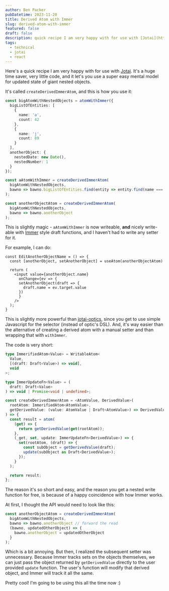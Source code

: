 ```yaml
---
author: Ben Packer
pubDatetime: 2023-11-20
title: Derived Atom with Immer
slug: derived-atom-with-immer
featured: false
draft: false
description: quick recipe I am very happy with for use with [Jotai](https://jotai.org/)
tags:
  - technical
  - jotai
  - react
---
```

Here's a quick recipe I am very happy with for use with [Jotai](https://jotai.org/). It's a huge time saver, very little code, and it let's you use a super easy mental model for updated state of giant nested objects.

It's called `createDerivedImmerAtom`, and this is how you use it:
```typescript
const bigAtomWithNestedObjects = atomWithImmer({
  bigListOfEntities: [
    {
      name: 'a',
      count: 42
    },
    {
      name: 'j',
      count: 89
    }
  ],
  anotherObject: {
    nestedDate: new Date(),
    nestedNumber: 1
  }
});

const aAtomWithImmer = createDerivedImmerAtom(
  bigAtomWithNestedObjects,
  bawno => bawno.bigListOfEntities.find(entity => entity.find(name === 'a'))
);

const anotherObjectAtom = createDerivedImmerAtom(
  bigAtomWithNestedObjects,
  bawno => bawno.anotherObject
);
```

This is slightly magic - `aAtomWithImmer` is now writeable, **and** nicely write-able with [Immer](https://immerjs.github.io/immer/) style draft functions, and I haven't had to write any setter for it.

For example, I can do:
```tsx
const EditAnotherObjectName = () => {
  const [anotherObject, setAnotherObject] = useAtom(anotherObjectAtom)

  return (
    <input value={anotherObject.name}
      onChange={ev => {
      setAnotherObject(draft => {
        draft.name = ev.target.value
      })
      }
    />
  );
}
```

This is slightly more powerful than [jotai-optics](https://jotai.org/docs/extensions/optics), since you get to use simple Javascript for the selector (instead of optic's DSL). And, it's way easier than the alternative of creating a derived atom with a manual setter and than wrapping that with `withImmer`.

The code is very short:
```typescript
type ImmerifiedAtom<Value> = WritableAtom<
  Value,
  [(draft: Draft<Value>) => void],
  void
>;

type ImmerUpdateFn<Value> = (
  draft: Draft<Value>
) => void | Promise<void | undefined>;

const createDerivedImmerAtom = <AtomValue, DerivedValue>(
  rootAtom: ImmerifiedAtom<AtomValue>,
  getDerivedValue: (value: AtomValue | Draft<AtomValue>) => DerivedValue
) => {
  const result = atom(
    (get) => {
      return getDerivedValue(get(rootAtom));
    },
    (_get, set, update: ImmerUpdateFn<DerivedValue>) => {
      set(rootAtom, (draft) => {
        const subObject = getDerivedValue(draft);
        update(subObject as Draft<DerivedValue>);
      });
    }
  );

  return result;
};
```

The reason it's so short and easy, and the reason you get a nested write function for free, is because of a happy coincidence with how Immer works. 

At first, I thought the API would need to look like this:
```typescript
const anotherObjectAtom = createDerivedImmerAtom(
  bigAtomWithNestedObjects,
  bawno => bawno.anotherObject // forward the read
  (bawno, updatedOtherObject) => {
    bawno.anotherObject = updatedOtherObject
  }
);
```

Which is a bit annoying. But then, I realized the subsequent setter was unnecessary. Because Immer tracks sets on the objects themselves, we can just pass the object returned by `getDerivedValue` directly to the user provided `update` function. The user's function will modify that derived object, and Immer will track it all the same.

Pretty cool! I'm going to be using this all the time now :)